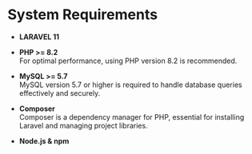 # System Requirements

- **LARAVEL 11**

- **PHP >= 8.2**  
  For optimal performance, using PHP version 8.2 is recommended.

- **MySQL >= 5.7**  
  MySQL version 5.7 or higher is required to handle database queries effectively and securely.

- **Composer**  
  Composer is a dependency manager for PHP, essential for installing Laravel and managing project libraries.

- **Node.js & npm**  


